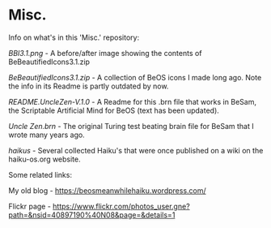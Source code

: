 # Misc.
Info on what's in this 'Misc.' repository:

*BBI3.1.png* - A before/after image showing the contents of BeBeautifiedIcons3.1.zip

*BeBeautifiedIcons3.1.zip* - A collection of BeOS icons I made long ago. Note the info in its Readme is partly outdated by now.

*README.UncleZen-V.1.0* - A Readme for this .brn file that works in BeSam, the Scriptable Artificial Mind for BeOS (text has been updated).

*Uncle Zen.brn* - The original Turing test beating brain file for BeSam that I wrote many years ago.

*haikus* - Several collected Haiku's that were once published on a wiki on the haiku-os.org website.






























Some related links:

My old blog - https://beosmeanwhilehaiku.wordpress.com/

Flickr page - https://www.flickr.com/photos_user.gne?path=&nsid=40897190%40N08&page=&details=1
